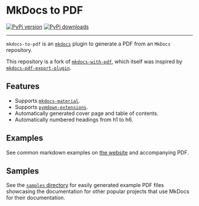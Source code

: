 # MkDocs to PDF

[![PyPi version](https://img.shields.io/pypi/v/mkdocs-to-pdf.svg)](https://pypi.org/project/mkdocs-to-pdf)
[![PyPi downloads](https://img.shields.io/pypi/dm/mkdocs-to-pdf.svg)](https://pypi.org/project/mkdocs-to-pdf)

---

`mkdocs-to-pdf` is an [`mkdocs`][mkdocs] plugin to generate a PDF from an `MkDocs` repository.

This repository is a fork of [`mkdocs-with-pdf`][mkdocs-with-pdf], which itself
was inspired by [`mkdocs-pdf-export-plugin`][mkdocs-pdf-export-plugin].

[mkdocs]: https://www.mkdocs.org/
[mkdocs-with-pdf]: https://github.com/orzih/mkdocs-with-pdf
[mkdocs-pdf-export-plugin]: https://github.com/zhaoterryy/mkdocs-pdf-export-plugin

## Features

- Supports [`mkdocs-material`][mkdocs-material].
- Supports [`pymdown-extensions`][pymdown-extensions].
- Automatically generated cover page and table of contents.
- Automatically numbered headings from h1 to h6.

[mkdocs-material]: https://squidfunk.github.io/mkdocs-material/
[pymdown-extensions]: https://facelessuser.github.io/pymdown-extensions/

## Examples

See common markdown examples on [the website][readthedocs] and accompanying PDF.

[readthedocs]: https://mkdocs-to-pdf.readthedocs.io/en/latest/

## Samples

See the [`samples` directory](https://github.com/domWalters/mkdocs-to-pdf/tree/develop/samples)
for easily generated example PDF files showcasing the documentation for other
popular projects that use MkDocs for their documentation.
